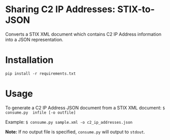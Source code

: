 Sharing C2 IP Addresses: STIX-to-JSON
=====================================

Converts a STIX XML document which contains C2 IP Address information into a
JSON representation.

# Installation
`pip install -r requirements.txt`

# Usage
To generate a C2 IP Address JSON document from a STIX XML document:
``$ consume.py  infile [-o outfile]``

Example:
``$ consume.py sample.xml -o c2_ip_addresses.json``

**Note:** If no output file is specified, `consume.py` will output to `stdout`.